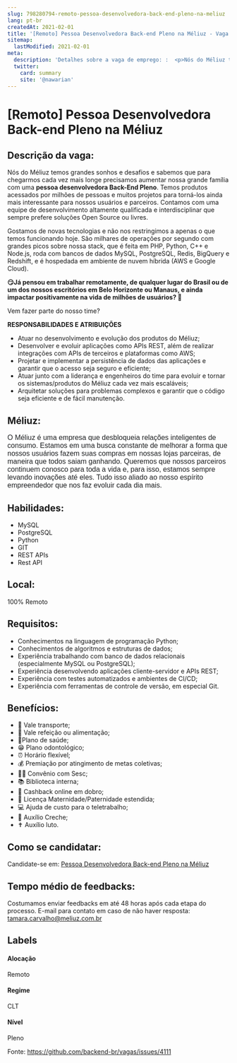 ```yaml
---
slug: 798280794-remoto-pessoa-desenvolvedora-back-end-pleno-na-meliuz
lang: pt-br
createdAt: 2021-02-01
title: '[Remoto] Pessoa Desenvolvedora Back-end Pleno na Méliuz - Vaga de Emprego'
sitemap:
  lastModified: 2021-02-01
meta:
  description: 'Detalhes sobre a vaga de emprego: :  <p>Nós do Méliuz temos grandes sonhos e desafios e sabemos que para chegarmos cada vez mais longe precisamos aumentar nossa grande família com uma <strong>pessoa desenvolvedora Back-End Pleno</strong>. Temos produtos acessados por milhões de pessoas e muitos projetos para torná-los ainda mais interessante para nossos usuários e parceiros. Contamos com uma equipe de desenvolvimento altamente qualificada e interdisciplinar que sempre prefere soluções Open Source ou livres.</p> <p></p> <p>Gostamos de novas tecnologias e não nos restringimos a apenas o que temos funcionando hoje. São milhares de operações por segundo com grandes picos sobre nossa stack, que é feita em PHP, Python, C++ e Node.js, roda com bancos de dados MySQL, PostgreSQL, Redis, BigQuery e Redshift, e é hospedada em ambiente de nuvem híbrida (AWS e Google Cloud).</p> <p></p> <p><strong>😏Já pensou em trabalhar remotamente, de qualquer lugar do Brasil ou de um dos nossos escritórios em Belo Horizonte ou Manaus, e ainda impactar positivamente na vida de milhões de usuários? 🙌</strong></p> <p>Vem fazer parte do nosso time?</p> <p></p> <p><strong>RESPONSABILIDADES E ATRIBUIÇÕES</strong></p> <ul> <li>Atuar no desenvolvimento e evolução dos produtos do Méliuz;</li> <li>Desenvolver e evoluir aplicações como APIs REST, além de realizar integrações com APIs de terceiros e plataformas como AWS;</li> <li>Projetar e implementar a persistência de dados das aplicações e garantir que o acesso seja seguro e eficiente;</li> <li>Atuar junto com a liderança e engenheiros do time para evoluir e tornar os sistemas/produtos do Méliuz cada vez mais escaláveis;</li> <li>Arquitetar soluções para problemas complexos e garantir que o código seja eficiente e de fácil manutenção.</li> </ul>'
  twitter:
    card: summary
    site: '@nawarian'
---
```


# [Remoto] Pessoa Desenvolvedora Back-end Pleno na Méliuz

## Descrição da vaga: 
 <p>Nós do Méliuz temos grandes sonhos e desafios e sabemos que para chegarmos cada vez mais longe precisamos aumentar nossa grande família com uma <strong>pessoa desenvolvedora Back-End Pleno</strong>. Temos produtos acessados por milhões de pessoas e muitos projetos para torná-los ainda mais interessante para nossos usuários e parceiros. Contamos com uma equipe de desenvolvimento altamente qualificada e interdisciplinar que sempre prefere soluções Open Source ou livres.</p>
<p></p>
<p>Gostamos de novas tecnologias e não nos restringimos a apenas o que temos funcionando hoje. São milhares de operações por segundo com grandes picos sobre nossa stack, que é feita em PHP, Python, C++ e Node.js, roda com bancos de dados MySQL, PostgreSQL, Redis, BigQuery e Redshift, e é hospedada em ambiente de nuvem híbrida (AWS e Google Cloud).</p>
<p></p>
<p><strong>😏Já pensou em trabalhar remotamente, de qualquer lugar do Brasil ou de um dos nossos escritórios em Belo Horizonte ou Manaus, e ainda impactar positivamente na vida de milhões de usuários? 🙌</strong></p>
<p>Vem fazer parte do nosso time?</p>
<p></p>
<p><strong>RESPONSABILIDADES E ATRIBUIÇÕES</strong></p>
<ul>
<li>Atuar no desenvolvimento e evolução dos produtos do Méliuz;</li>
<li>Desenvolver e evoluir aplicações como APIs REST, além de realizar integrações com APIs de terceiros e plataformas como AWS;</li>
<li>Projetar e implementar a persistência de dados das aplicações e garantir que o acesso seja seguro e eficiente;</li>
<li>Atuar junto com a liderança e engenheiros do time para evoluir e tornar os sistemas/produtos do Méliuz cada vez mais escaláveis;</li>
<li>Arquitetar soluções para problemas complexos e garantir que o código seja eficiente e de fácil manutenção.</li>
</ul>

## Méliuz: 
 <p><span style="color: rgb(30,32,34);background-color: rgb(255,255,255);font-size: 16px;font-family: Poppins, Helvetica, Arial, sans-serif;">O Méliuz é uma empresa que desbloqueia relações inteligentes de consumo. Estamos em uma busca constante de melhorar a forma que nossos usuários fazem suas compras em nossas lojas parceiras, de maneira que todos saiam ganhando. Queremos que nossos parceiros continuem conosco para toda a vida e, para isso, estamos sempre levando inovações até eles. Tudo isso aliado ao nosso espírito empreendedor que nos faz evoluir cada dia mais.</span>&nbsp;</p>
</p>

 ## Habilidades: 
 - MySQL 
- PostgreSQL 
- Python 
- GIT 
- REST APIs 
- Rest API

## Local: 
 100% Remoto

## Requisitos: 
 - Conhecimentos na linguagem de programação Python; 
- Conhecimentos de algoritmos e estruturas de dados; 
- Experiência trabalhando com banco de dados relacionais (especialmente MySQL ou PostgreSQL); 
- Experiência desenvolvendo aplicações cliente-servidor e APIs REST; 
- Experiência com testes automatizados e ambientes de CI/CD; 
- Experiência com ferramentas de controle de versão, em especial Git.

## Benefícios: 
 - 🚈 Vale transporte; 
- 🥗 Vale refeição ou alimentação; 
- 🤩Plano de saúde; 
- 😁 Plano odontológico; 
- ⏰ Horário flexível; 
- 💰 Premiação por atingimento de metas coletivas; 
- 🏊‍♀ Convênio com Sesc; 
- 📚 Biblioteca interna; 
- 🤑 Cashback online em dobro; 
- 🤰 Licença Maternidade/Paternidade estendida; 
- 💻 Ajuda de custo para o teletrabalho; 
- 👶 Auxílio Creche; 
- ✝ Auxílio luto.

## Como se candidatar:
Candidate-se em: [Pessoa Desenvolvedora Back-end Pleno na Méliuz](https://coodesh.com/vagas/pessoa-desenvolvedora-backend-pleno-151654?origin=github&modal=open)

## Tempo médio de feedbacks:
 Costumamos enviar feedbacks em até 48 horas após cada etapa do processo. E-mail para contato em caso de não haver resposta: [tamara.carvalho@meliuz.com.br](mailto:tamara.carvalho@meliuz.com.br)

## Labels

#### Alocação
Remoto

#### Regime
CLT

#### Nível
Pleno

Fonte: https://github.com/backend-br/vagas/issues/4111